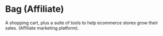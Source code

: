 # Bag (Affiliate)

A shopping cart, plus a suite of tools to help ecommerce stores grow their sales. (Affiliate marketing platform).
